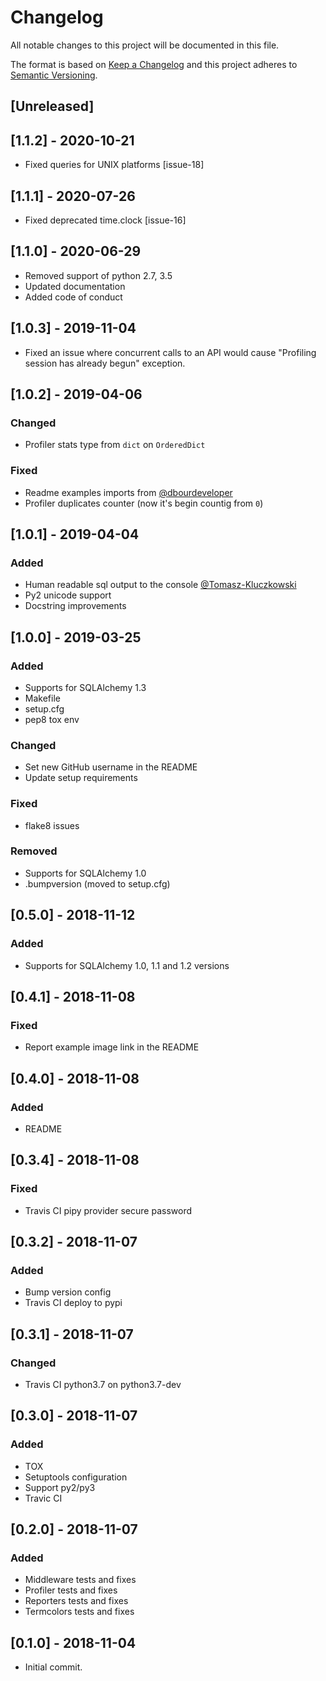 # Changelog
All notable changes to this project will be documented in this file.

The format is based on [Keep a Changelog](http://keepachangelog.com/en/1.0.0/)
and this project adheres to [Semantic Versioning](http://semver.org/spec/v2.0.0.html).

## [Unreleased]

## [1.1.2] - 2020-10-21
- Fixed queries for UNIX platforms [issue-18]

## [1.1.1] - 2020-07-26
- Fixed deprecated time.clock [issue-16]

## [1.1.0] - 2020-06-29
- Removed support of python 2.7, 3.5
- Updated documentation
- Added code of conduct

## [1.0.3] - 2019-11-04
- Fixed an issue where concurrent calls to an API would cause "Profiling session has already begun" exception.

## [1.0.2] - 2019-04-06
### Changed
- Profiler stats type from `dict` on `OrderedDict`
### Fixed
- Readme examples imports from [@dbourdeveloper](https://github.com/dbourdeveloper)
- Profiler duplicates counter (now it's begin countig from `0`)

## [1.0.1] - 2019-04-04
### Added
- Human readable sql output to the console [@Tomasz-Kluczkowski](https://github.com/Tomasz-Kluczkowski)
- Py2 unicode support
- Docstring improvements

## [1.0.0] - 2019-03-25
### Added
- Supports for SQLAlchemy 1.3
- Makefile
- setup.cfg
- pep8 tox env
### Changed
- Set new GitHub username in the README
- Update setup requirements
### Fixed
- flake8 issues
### Removed
- Supports for SQLAlchemy 1.0
- .bumpversion (moved to setup.cfg)

## [0.5.0] - 2018-11-12
### Added
- Supports for SQLAlchemy 1.0, 1.1 and 1.2 versions

## [0.4.1] - 2018-11-08
### Fixed
- Report example image link in the README

## [0.4.0] - 2018-11-08
### Added
- README

## [0.3.4] - 2018-11-08
### Fixed
- Travis CI pipy provider secure password

## [0.3.2] - 2018-11-07
### Added
- Bump version config
- Travis CI deploy to pypi

## [0.3.1] - 2018-11-07
### Changed
- Travis CI python3.7 on python3.7-dev

## [0.3.0] - 2018-11-07
### Added
- TOX
- Setuptools configuration
- Support py2/py3
- Travic CI

## [0.2.0] - 2018-11-07
### Added
- Middleware tests and fixes
- Profiler tests and fixes
- Reporters tests and fixes
- Termcolors tests and fixes

## [0.1.0] - 2018-11-04
- Initial commit.
